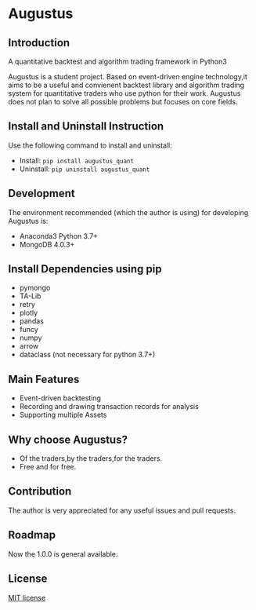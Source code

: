 # Augustus
## Introduction
A quantitative backtest and algorithm trading framework in Python3

Augustus is a student project. Based on event-driven engine technology,it aims to be a useful and convienent backtest library and algorithm trading system for quantitative traders who use python for their work. Augustus does not plan to solve all possible problems but focuses on core fields. 
## Install and Uninstall Instruction
Use the following command to install and uninstall:
- Install:  `pip install augustus_quant`
- Uninstall: `pip uninstall augustus_quant`
## Development
The environment recommended (which the author is using) for developing Augustus is:
- Anaconda3 Python 3.7+
- MongoDB 4.0.3+
## Install Dependencies using pip
- pymongo
- TA-Lib
- retry
- plotly
- pandas
- funcy
- numpy
- arrow
- dataclass (not necessary for python 3.7+)
## Main Features
- Event-driven backtesting
- Recording and drawing transaction records for analysis
- Supporting multiple Assets
## Why choose Augustus?
- Of the traders,by the traders,for the traders.
- Free and for free.
## Contribution 
The author is very appreciated for any useful issues and pull requests.
## Roadmap
Now the 1.0.0 is general available.
## License
[MIT license](https://opensource.org/licenses/MIT)
